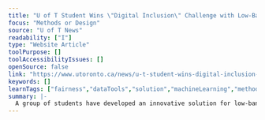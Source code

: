 ```yaml
---
title: "U of T Student Wins \"Digital Inclusion\" Challenge with Low-Bandwidth Video Conferencing Tool"
focus: "Methods or Design"
source: "U of T News"
readability: ["I"]
type: "Website Article"
toolPurpose: []
toolAccessibilityIssues: []
openSource: false
link: "https://www.utoronto.ca/news/u-t-student-wins-digital-inclusion-challenge-low-bandwidth-video-conferencing-tool"
keywords: []
learnTags: ["fairness","dataTools","solution","machineLearning","methods","inclusivePractice"]
summary: |-
  A group of students have developed an innovative solution for low-bandwidth issues in northern communities that have made mental health resources difficult for community members to access.
---
```


